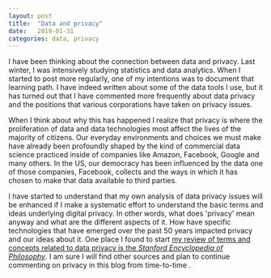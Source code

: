 ```yaml
---
layout: post
title:  "Data and privacy"
date:   2019-01-31
categories: data, privacy
---
```

I have been thinking about the connection between data and privacy. Last winter, I was intensively studying statistics and data analytics. When I started to post more regularly, one of my intentions was to document that learning path. I have indeed written about some of the data tools I use, but it has turned out that I have commented more frequently about data privacy and the positions that various corporations have taken on privacy issues.

When I think about why this has happened I realize that privacy is where the proliferation of data and data technologies most affect the lives of the majority of citizens. Our everyday environments and choices we must make have already been profoundly shaped by the kind of commercial data science practiced inside of companies like Amazon, Facebook, Google and many others. In the US, our democracy has been influenced by the data one of those companies, Facebook, collects and the ways in which it has chosen to make that data available to third parties.

I have started to understand that my own analysis of data privacy issues will be enhanced if I make a systematic effort to understand the basic terms and ideas underlying digital privacy. In other words, what does 'privacy' mean anyway and what are the different aspects of it. How have specific technologies that have emerged over the past 50 years impacted privacy and our ideas about it. One place I found to start [my review of terms and concepts related to data privacy is the *Stanford Encyclopedia of Philosophy*](https://plato.stanford.edu/entries/it-privacy/#Aca). I am sure I will find other sources and plan to continue commenting on privacy in this blog from time-to-time .
